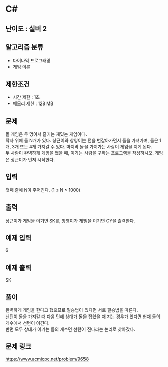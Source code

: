# C#

## 난이도 : 실버 2

## 알고리즘 분류
  - 다이나믹 프로그래밍
  - 게임 이론

## 제한조건
  - 시간 제한 : 1초
  - 메모리 제한 : 128 MB

## 문제
돌 게임은 두 명이서 즐기는 재밌는 게임이다.<br/>
탁자 위에 돌 N개가 있다. 상근이와 창영이는 턴을 번갈아가면서 돌을 가져가며, 돌은 1개, 3개 또는 4개 가져갈 수 있다. 마지막 돌을 가져가는 사람이 게임을 지게 된다.<br/>
두 사람이 완벽하게 게임을 했을 때, 이기는 사람을 구하는 프로그램을 작성하시오. 게임은 상근이가 먼저 시작한다.<br/>

## 입력
첫째 줄에 N이 주어진다. (1 ≤ N ≤ 1000)<br/>

## 출력
상근이가 게임을 이기면 SK를, 창영이가 게임을 이기면 CY을 출력한다.<br/>

## 예제 입력
6<br/>

## 예제 출력
SK<br/>

## 풀이
완벽하게 게임을 한다고 했으므로 필승법이 있다면 서로 필승법을 따른다.<br/>
선턴이 돌을 가져갈 때 다음 턴에 상대가 돌을 잡았을 때 지는 경우가 있다면 현재 돌의 개수에서 선턴이 이긴다.<br/>
반면 모두 상대가 이기는 돌의 개수면 선턴이 진다라는 논리로 찾아갔다.<br/>

## 문제 링크
https://www.acmicpc.net/problem/9658